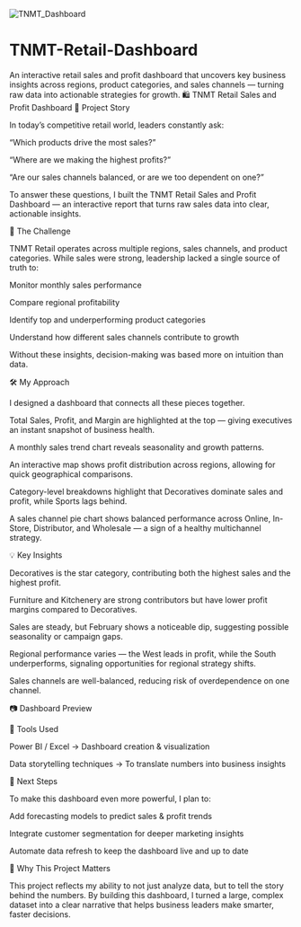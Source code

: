 ![TNMT_Dashboard](https://github.com/user-attachments/assets/9ab4cdb4-8ba2-4fd6-9a07-b60ecff57361)
# TNMT-Retail-Dashboard
An interactive retail sales and profit dashboard that uncovers key business insights across regions, product categories, and sales channels — turning raw data into actionable strategies for growth.
🛍️ TNMT Retail Sales and Profit Dashboard
📖 Project Story

In today’s competitive retail world, leaders constantly ask:

“Which products drive the most sales?”

“Where are we making the highest profits?”

“Are our sales channels balanced, or are we too dependent on one?”

To answer these questions, I built the TNMT Retail Sales and Profit Dashboard — an interactive report that turns raw sales data into clear, actionable insights.

🎯 The Challenge

TNMT Retail operates across multiple regions, sales channels, and product categories. While sales were strong, leadership lacked a single source of truth to:

Monitor monthly sales performance

Compare regional profitability

Identify top and underperforming product categories

Understand how different sales channels contribute to growth

Without these insights, decision-making was based more on intuition than data.

🛠️ My Approach

I designed a dashboard that connects all these pieces together.

Total Sales, Profit, and Margin are highlighted at the top — giving executives an instant snapshot of business health.

A monthly sales trend chart reveals seasonality and growth patterns.

An interactive map shows profit distribution across regions, allowing for quick geographical comparisons.

Category-level breakdowns highlight that Decoratives dominate sales and profit, while Sports lags behind.

A sales channel pie chart shows balanced performance across Online, In-Store, Distributor, and Wholesale — a sign of a healthy multichannel strategy.

💡 Key Insights

Decoratives is the star category, contributing both the highest sales and the highest profit.

Furniture and Kitchenery are strong contributors but have lower profit margins compared to Decoratives.

Sales are steady, but February shows a noticeable dip, suggesting possible seasonality or campaign gaps.

Regional performance varies — the West leads in profit, while the South underperforms, signaling opportunities for regional strategy shifts.

Sales channels are well-balanced, reducing risk of overdependence on one channel.

📷 Dashboard Preview

🚀 Tools Used

Power BI / Excel → Dashboard creation & visualization

Data storytelling techniques → To translate numbers into business insights

🔮 Next Steps

To make this dashboard even more powerful, I plan to:

Add forecasting models to predict sales & profit trends

Integrate customer segmentation for deeper marketing insights

Automate data refresh to keep the dashboard live and up to date

📌 Why This Project Matters

This project reflects my ability to not just analyze data, but to tell the story behind the numbers. By building this dashboard, I turned a large, complex dataset into a clear narrative that helps business leaders make smarter, faster decisions.

